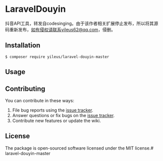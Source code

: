 # LaravelDouyin

抖音API工具，转发自codesinging。由于该作者相关扩展停止发布，所以将其源码重新发布，如有侵权请联系yileus62@qq.com，侵删。

## Installation

```shell
$ composer require yileus/laravel-douyin-master
```

## Usage

## Contributing

You can contribute in these ways:

1. File bug reports using the [issue tracker](https://github.com/codesinging/laravel-douyin/issues).
2. Answer questions or fix bugs on the [issue tracker](https://github.com/codesinging/laravel-douyin/issues).
3. Contribute new features or update the wiki.

## License

The package is open-sourced software licensed under the MIT license.# laravel-douyin-master
